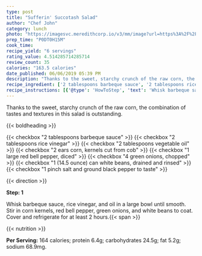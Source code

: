 ```yaml
---
type: post
title: "Sufferin' Succotash Salad"
author: "Chef John"
category: lunch
photo: "https://imagesvc.meredithcorp.io/v3/mm/image?url=https%3A%2F%2Fimages.media-allrecipes.com%2Fuserphotos%2F3565083.jpg"
prep_time: "P0DT0H15M"
cook_time: 
recipe_yield: "6 servings"
rating_value: 4.514285714285714
review_count: 35
calories: "163.5 calories"
date_published: 06/06/2019 05:39 PM
description: "Thanks to the sweet, starchy crunch of the raw corn, the combination of tastes and textures in this salad is outstanding."
recipe_ingredient: ['2 tablespoons barbeque sauce', '2 tablespoons rice vinegar', '2 tablespoons vegetable oil', '2 ears corn, kernels cut from cob', '1 large red bell pepper, diced', '4 green onions, chopped', '1 (14.5 ounce) can white beans, drained and rinsed', '1 pinch salt and ground black pepper to taste']
recipe_instructions: [{'@type': 'HowToStep', 'text': 'Whisk barbeque sauce, rice vinegar, and oil in a large bowl until smooth. Stir in corn kernels, red bell pepper, green onions, and white beans to coat. Cover and refrigerate for at least 2 hours.\n'}]
---
```


Thanks to the sweet, starchy crunch of the raw corn, the combination of tastes and textures in this salad is outstanding. 

{{< boldheading >}}

{{< checkbox "2 tablespoons barbeque sauce" >}}
{{< checkbox "2 tablespoons rice vinegar" >}}
{{< checkbox "2 tablespoons vegetable oil" >}}
{{< checkbox "2 ears corn, kernels cut from cob" >}}
{{< checkbox "1 large red bell pepper, diced" >}}
{{< checkbox "4  green onions, chopped" >}}
{{< checkbox "1 (14.5 ounce) can white beans, drained and rinsed" >}}
{{< checkbox "1 pinch salt and ground black pepper to taste" >}}


{{< direction >}}

**Step: 1**

Whisk barbeque sauce, rice vinegar, and oil in a large bowl until smooth. Stir in corn kernels, red bell pepper, green onions, and white beans to coat. Cover and refrigerate for at least 2 hours.{{< span >}}

{{< nutrition >}}

**Per Serving:** 164 calories; protein 6.4g; carbohydrates 24.5g; fat 5.2g; sodium 68.9mg.
